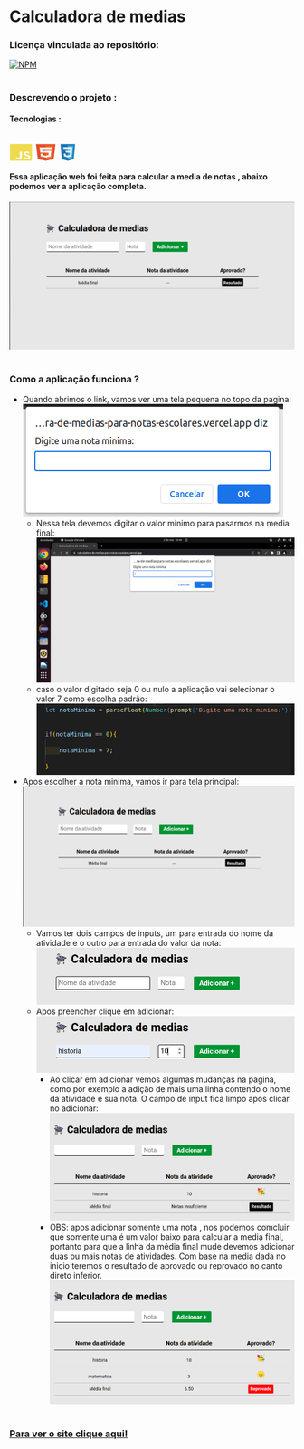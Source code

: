 # Calculadora de medias
### Licença vinculada ao repositório: 
[![NPM](https://img.shields.io/github/license/LuizFernandoDeveloper/calculadora_de_medias)](https://github.com/LuizFernandoDeveloper/calculadora_de_medias/blob/main/LICENSE)
#
### Descrevendo o projeto :
#### Tecnologias : 
<div style="display: inline_block"><br>
    <img align="center" alt="Js" height="30" width="40" src="https://raw.githubusercontent.com/devicons/devicon/master/icons/javascript/javascript-plain.svg">
    <img align="center" alt="HTML" height="30" width="40" src="https://raw.githubusercontent.com/devicons/devicon/master/icons/html5/html5-original.svg">
    <img align="center" alt="CSS" height="30" width="30" src="https://raw.githubusercontent.com/devicons/devicon/master/icons/css3/css3-original.svg">
</div>

#### Essa aplicação web foi feita para calcular a media de notas , abaixo podemos ver a aplicação completa.

![Calculadora de mediasd](./imagesForReadme/Fullview.png)

# 
### Como a aplicação funciona ?
- Quando  abrimos o link,  vamos ver uma tela pequena no topo da pagina:![Tela pequena](./imagesForReadme/f6.png)
    - Nessa tela devemos digitar o valor minimo para pasarmos na media final:![Tela inteira primaria](./imagesForReadme/f5.png)
    - caso o valor digitado seja 0 ou nulo a aplicação vai selecionar o valor 7 como escolha padrão:![codigo javascript nota mionima](./imagesForReadme/notaminima.png)
- Apos escolher a nota minima, vamos ir para tela principal:![Tela inteira index](./imagesForReadme/Fullview.png)
    - Vamos ter dois campos de inputs, um para entrada do nome da atividade e o outro para entrada do valor da nota:![Tela inteira primaria](./imagesForReadme/f1.png)
    - Apos preencher clique em adicionar:![Tela inteira primaria](./imagesForReadme/f2.png)
        - Ao clicar em adicionar vemos algumas mudanças na pagina, como por exemplo a adição de mais uma linha contendo o nome da atividade e sua nota. O campo de input fica limpo apos clicar no adicionar: ![Tela inteira primaria](./imagesForReadme/f3.png) 
        - OBS: apos adicionar somente uma nota , nos podemos comcluir que somente uma é um valor baixo para calcular a media final, portanto  para que a linha da média final mude  devemos adicionar duas ou mais notas de atividades. Com base na media dada no inicio teremos o resultado de aprovado ou reprovado no canto direto inferior.![Tela inteira primaria](./imagesForReadme/f4.png)

#
### <a href="https://calculadora-de-medias-para-notas-escolares.vercel.app/">Para ver o site clique aqui!</a>
